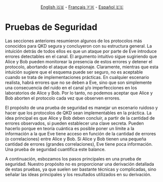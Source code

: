 <p style="text-align: center;">
    <a id="linken" href="../../../../en/content/index.html">English &#x1F1EC;&#x1F1E7;</a> - 
    <a id="linkfr" href="../../../../fr/content/index.html">Français &#x1F1EB;&#x1F1F7;</a> - 
    <a id="linkes" href="../../../../es/content/index.html">Español &#x1F1EA;&#x1F1F8;</a>
</p>
<script>
    currentPage = window.location.href;
    beforeLang = currentPage.slice(0, currentPage.indexOf("content") - 3);
    afterLang = currentPage.slice(currentPage.indexOf("content"));
    document.getElementById("linken").href = beforeLang + "en/" + afterLang;
    document.getElementById("linkfr").href = beforeLang + "fr/" + afterLang;
    document.getElementById("linkes").href = beforeLang + "es/" + afterLang;
</script>



# Pruebas de Seguridad

Las secciones anteriores resumieron algunos de los protocolos más conocidos para QKD segura y concluyeron con su estructura general. La intuición detrás de todos ellos es que un ataque por parte de Eve introduce errores detectables en el canal. El argumento intuitivo sigue sugiriendo que Alice y Bob pueden monitorear la presencia de estos errores y detener el protocolo, abortando el ataque de espionaje. Claramente, mientras que esta intuición sugiere que el esquema puede ser seguro, no es aceptable cuando se trata de implementaciones prácticas. En cualquier escenario realista, habrá errores que no se deben a Eve, sino que son simplemente una consecuencia del ruido en el canal y/o imperfecciones en los laboratorios de Alice y Bob. Por lo tanto, no podemos aceptar que Alice y Bob aborten el protocolo cada vez que observen errores.

El propósito de una prueba de seguridad es manejar un escenario ruidoso y hacer que los protocolos de QKD sean implementables en la práctica. La idea principal es que Alice y Bob deben concluir, a partir de la cantidad de errores observados, si pueden establecer una clave secreta. Pueden hacerlo porque en teoría cuántica es posible poner un límite a la información a la que Eve tiene acceso en función de la cantidad de errores (o correlaciones) entre Alice y Bob. Si Alice y Bob tienen una pequeña cantidad de errores (grandes correlaciones), Eve tiene poca información. Una prueba de seguridad cuantifica este balance.

A continuación, esbozamos los pasos principales en una prueba de seguridad. Nuestro propósito no es proporcionar una derivación detallada de estas pruebas, ya que suelen ser bastante técnicas y complicadas, sino señalar las ideas principales y los resultados utilizados en su derivación.
